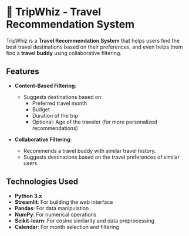 # 🧭 TripWhiz - Travel Recommendation System

TripWhiz is a **Travel Recommendation System** that helps users find the best travel destinations based on their preferences, and even helps them find a **travel buddy** using collaborative filtering.

## Features

- **Content-Based Filtering**:
  - Suggests destinations based on:
    - Preferred travel month
    - Budget
    - Duration of the trip
    - Optional: Age of the traveler (for more personalized recommendations)
  
- **Collaborative Filtering**:
  - Recommends a travel buddy with similar travel history.
  - Suggests destinations based on the travel preferences of similar users.

## Technologies Used

- **Python 3.x**
- **Streamlit**: For building the web interface
- **Pandas**: For data manipulation
- **NumPy**: For numerical operations
- **Scikit-learn**: For cosine similarity and data preprocessing
- **Calendar**: For month selection and filtering

